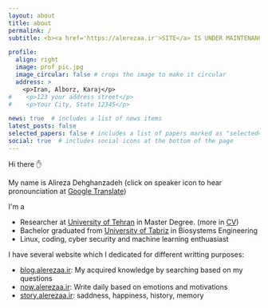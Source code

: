```yaml
---
layout: about
title: about
permalink: /
subtitle: <b><a href='https://alerezaa.ir'>SITE</a> IS UNDER MAINTENANCE</b> this is only a preview

profile:
  align: right
  image: prof_pic.jpg
  image_circular: false # crops the image to make it circular
  address: >
    <p>Iran, Alborz, Karaj</p>
#    <p>123 your address street</p>
#    <p>Your City, State 12345</p>

news: true  # includes a list of news items
latest_posts: false
selected_papers: false # includes a list of papers marked as "selected={true}"
social: true  # includes social icons at the bottom of the page
---
```

Hi there ✋

My name is Alireza Dehghanzadeh (click on speaker icon to hear pronounciation at [Google Translate](https://translate.google.com/?sl=en&text=alerezaa))

I'm a
- Researcher at [University of Tehran](https://ut.ac.ir/en) in Master Degree. (more in [CV](https://cv.alerezaa.ir))
- Bachelor graduated from [University of Tabriz](https://tabrizu.ac.ir/en) in Biosystems Engineering
- Linux, coding, cyber security and machine learning enthuasiast


I have several website which I dedicated for different writting purposes:
- [blog.alerezaa.ir](https://blog.alerezaa.ir/): My acquired knowledge by searching based on my questions
- [now.alerezaa.ir](https://now.alerezaa.ir): Write daily based on emotions and motivations
- [story.alerezaa.ir](https://story.alerezaa.ir): saddness, happiness, history, memory
